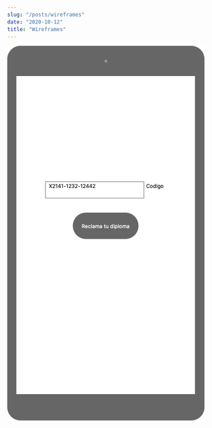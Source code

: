 ```yaml
---
slug: "/posts/wireframes"
date: "2020-10-12"
title: "Wireframes"
---
```


![1](../images/1-Home.png)
